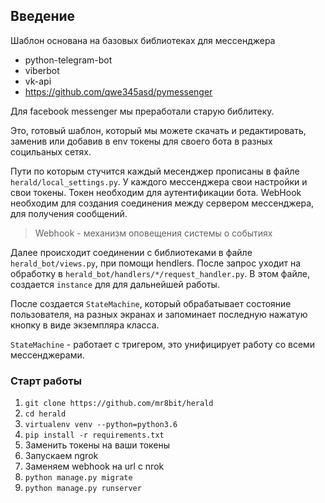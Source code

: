 ## Введение 

Шаблон основана на базовых библиотеках для мессенджера 
- python-telegram-bot
- viberbot
- vk-api
- https://github.com/qwe345asd/pymessenger

Для facebook messenger мы преработали старую библитеку.

Это, готовый шаблон, который мы можете скачать и редактировать, заменив или добавив в env токены для своего бота в разных социльаных сетях.


Пути по которым стучится каждый месенджер прописаны в файле `herald/local_settings.py`. У каждого мессенджера свои настройки и свои токены. Токен необходим для аутентификации бота. WebHook 
необходим для создания соединения между сервером мессенджера, для получения сообщений.

> Webhook - механизм оповещения системы о событиях

Далее происходит соединении c библиотеками в файле  `herald_bot/views.py`, при помощи hendlers. После запрос уходит на обработку в `herald_bot/handlers/*/request_handler.py`. В этом файле, создается `instance` для
для дальнейшей работы.
 
 
После создается `StateMachine`, который обрабатывает состояние пользователя, на разных экранах и запоминает последную нажатую кнопку в виде экземпляра класса. 

`StateMachine` - работает с тригером, это унифицирует работу со всеми мессенджерами.



### Старт работы

1. `git clone https://github.com/mr8bit/herald`
2. `cd herald`
2. `virtualenv venv --python=python3.6`
3. `pip install -r requirements.txt`
4. Заменить токены на ваши токены
5. Запускаем ngrok
6. Заменяем webhook на url с nrok
7. `python manage.py migrate`
8. `python manage.py runserver`